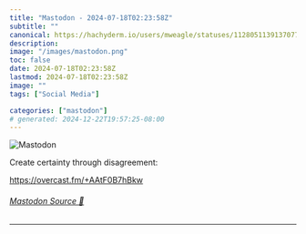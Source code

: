 ```yaml
---
title: "Mastodon - 2024-07-18T02:23:58Z"
subtitle: ""
canonical: https://hachyderm.io/users/mweagle/statuses/112805113913707766
description:
image: "/images/mastodon.png"
toc: false
date: 2024-07-18T02:23:58Z
lastmod: 2024-07-18T02:23:58Z
image: ""
tags: ["Social Media"]

categories: ["mastodon"]
# generated: 2024-12-22T19:57:25-08:00
---
```

![Mastodon](/images/mastodon.png)

<p>Create certainty through disagreement:</p><p><a href="https://overcast.fm/+AAtF0B7hBkw" target="_blank" rel="nofollow noopener noreferrer" translate="no"><span class="invisible">https://</span><span class="">overcast.fm/+AAtF0B7hBkw</span><span class="invisible"></span></a></p>


###### [Mastodon Source 🐘](https://hachyderm.io/@mweagle/112805113913707766)

___
